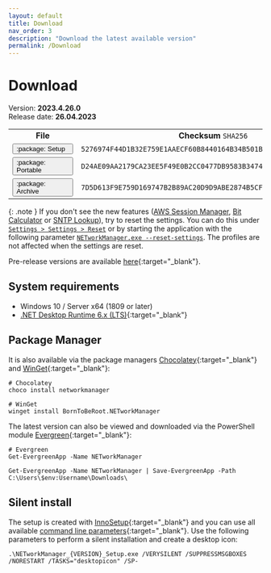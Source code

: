 ```yaml
---
layout: default
title: Download
nav_order: 3
description: "Download the latest available version"
permalink: /Download
---
```


# Download

Version: **2023.4.26.0** <br />
Release date: **26.04.2023**

<table>
  <tr>
    <td style="text-align: center;">
      <b>File</b>
    </td>
    <td style="text-align: center;">
      <b>Checksum</b> <code>SHA256</code>
    </td>
  </tr>
  <tr>
    <td>
      <a href='https://github.com/BornToBeRoot/NETworkManager/releases/download/2023.4.26.0/NETworkManager_2023.4.26.0_Setup.exe' style="text-decoration: none;" target="_blank">
        <span class="fs-5">
          <button type="button" name="button" class="btn btn-primary" style="width: 120px; text-align: left;">:package: Setup</button>
        </span>
      </a>
    </td>
    <td>
      <code>5276974F44D1B32E759E1AAECF60B8440164B34B501B0587DEACB367AA1FF304</code>
    </td>
  </tr>
  <tr>
    <td>
      <a href='https://github.com/BornToBeRoot/NETworkManager/releases/download/2023.4.26.0/NETworkManager_2023.4.26.0_Portable.zip' style="text-decoration: none;" target="_blank">
        <span class="fs-5">
          <button type="button" name="button" class="btn btn-primary" style="width: 120px; text-align: left;">:package: Portable</button>
        </span>
      </a>
    </td>
    <td>
      <code>D24AE09AA2179CA23EE5F49E0B2CC0477DB9583B3474241051693E243D512668</code>
    </td>
  </tr>
  <tr>
    <td>
      <a href='https://github.com/BornToBeRoot/NETworkManager/releases/download/2023.4.26.0/NETworkManager_2023.4.26.0_Archive.zip' style="text-decoration: none;" target="_blank">
        <span class="fs-5">
          <button type="button" name="button" class="btn btn-primary" style="width: 120px; text-align: left;">:package: Archive</button>
        </span>
      </a> 
    </td>
    <td>
      <code>7D5D613F9E759D169747B2B89AC20D9D9ABE2874B5CF620620F471963D52247D</code>
    </td>
  </tr>
</table>

{: .note }
If you don't see the new features ([AWS Session Manager](/NETworkManager//Documentation/Application/AWSSessionManager), [Bit Calculator](/NETworkManager//Documentation/Application/BitCalculator) or [SNTP Lookup](/NETworkManager//Documentation/Application/SNTPLookup)), try to reset the settings. You can do this under [`Settings > Settings > Reset`](/NETworkManager//Documentation/Settings/Settings#reset) or by starting the application with the following parameter [`NETworkManager.exe --reset-settings`](/NETworkManager//Documentation/CommandLineArguments#--reset-settings). The profiles are not affected when the settings are reset.

Pre-release versions are available [here](https://github.com/BornToBeRoot/NETworkManager/releases){:target="\_blank"}.

## System requirements

- Windows 10 / Server x64 (1809 or later)
- [.NET Desktop Runtime 6.x (LTS)](https://dotnet.microsoft.com/download/dotnet/6.0){:target="\_blank"}

## Package Manager

It is also available via the package managers [Chocolatey](https://chocolatey.org/packages/NETworkManager){:target="\_blank"} and [WinGet](https://github.com/microsoft/winget-pkgs/tree/master/manifests/b/BornToBeRoot/NETworkManager/){:target="\_blank"}:

```
# Chocolatey
choco install networkmanager

# WinGet
winget install BornToBeRoot.NETworkManager
```

The latest version can also be viewed and downloaded via the PowerShell module [Evergreen](https://github.com/aaronparker/evergreen){:target="\_blank"}:

```
# Evergreen
Get-EvergreenApp -Name NETworkManager

Get-EvergreenApp -Name NETworkManager | Save-EvergreenApp -Path C:\Users\$env:Username\Downloads\
```

## Silent install

The setup is created with [InnoSetup](https://jrsoftware.org/isinfo.php){:target="\_blank"} and you can use all available [command line parameters](https://jrsoftware.org/ishelp/index.php?topic=setupcmdline){:target="\_blank"}. Use the following parameters to perform a silent installation and create a desktop icon:

```
.\NETworkManager_{VERSION}_Setup.exe /VERYSILENT /SUPPRESSMSGBOXES /NORESTART /TASKS="desktopicon" /SP-
```
